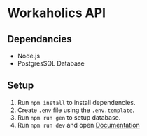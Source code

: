 # Workaholics API
## Dependancies
* Node.js
* PostgresSQL Database
## Setup
1. Run `npm install` to install dependencies.
2. Create `.env` file using the `.env.template`.
3. Run `npm run gen` to setup database.
4. Run `npm run dev` and open [Documentation](http://localhost:5000/docs)